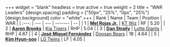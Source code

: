 +++
widget = "blank"
headless = true
active = true
weight = 2
title = "WAR Leaders"
[design.spacing]
padding = ["50px", "25%", "0px", "25%"]
[design.background]
color = "white"
+++
| Rank | Name | Team | Position | WAR |
| :---: | --- | --- | ------- | -- |
| 1 | [**Mel Rojas Jr.**](/players/11380) | [KT Wiz](/teams/KTWiz) | RF | 5.20 |
| 2 | [**Aaron Brooks**](/players/13760) | [Kia Tigers](/teams/KiaTigers) | RHP | 5.04 |
| 3 | [**Dan Straily**](/players/13648) | [Lotte Giants](/teams/LotteGiants) | RHP | 4.87 |
| 4 | [**José Miguel Fernández**](/players/12514) | [Doosan Bears](/teams/DoosanBears) | 1B | 4.64 |
| 5 | [**Kim Hyun-soo**](/players/117) | [LG Twins](/teams/LGTwins) | LF | 4.05 |
